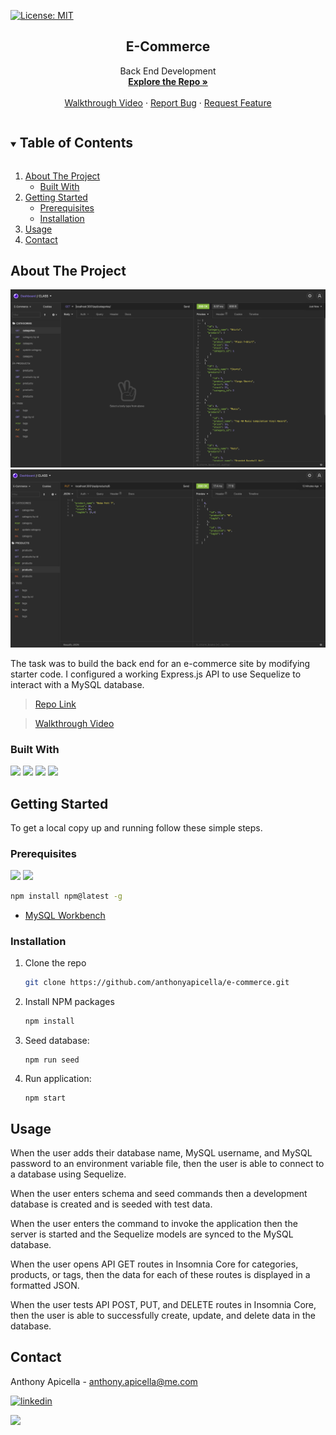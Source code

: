 [![License: MIT](https://img.shields.io/badge/License-MIT-yellow.svg)](https://opensource.org/licenses/MIT)
  <h2 align="center">E-Commerce</h2>

  <p align="center">
    Back End Development
    <br />
    <a href="https://github.com/anthonyapicella/e-commerce"><strong>Explore the Repo »</strong></a>
    <br />
    <br />
    <a href="https://drive.google.com/file/d/1UDkHNP0ixUJORxL1pV44bhOhSuutHSzH/view">Walkthrough Video</a>
    ·
    <a href="https://github.com/anthonyapicella/e-commerce/issues">Report Bug</a>
    ·
    <a href="https://github.com/anthonyapicella/e-commerce/issues">Request Feature</a>
  </p>
</p>



<!-- TABLE OF CONTENTS -->
<details open="open">
  <summary><h2 style="display: inline-block">Table of Contents</h2></summary>
  <ol>
    <li>
      <a href="#about-the-project">About The Project</a>
      <ul>
        <li><a href="#built-with">Built With</a></li>
      </ul>
    </li>
    <li>
      <a href="#getting-started">Getting Started</a>
      <ul>
        <li><a href="#prerequisites">Prerequisites</a></li>
        <li><a href="#installation">Installation</a></li>
      </ul>
    </li>
    <li><a href="#usage">Usage</a></li>
    <li><a href="#contact">Contact</a></li>
  </ol>
</details>

## About The Project

![](/assets/img/backend1.png)
![](/assets/img/backend2.png)

The task was to build the back end for an e-commerce site by modifying starter code. I configured a working Express.js API to use Sequelize to interact with a MySQL database.

>[Repo Link](https://github.com/anthonyapicella/e-commerce) 

>[Walkthrough Video](https://drive.google.com/file/d/1UDkHNP0ixUJORxL1pV44bhOhSuutHSzH/view)

### Built With

![](https://img.shields.io/badge/JavaScript-F7DF1E?style=for-the-badge&logo=javascript&logoColor=black)
![](https://img.shields.io/badge/Express.js-000000?style=for-the-badge&logo=express&logoColor=white)
![](https://img.shields.io/badge/Node.js-43853D?style=for-the-badge&logo=node.js&logoColor=white)
![](https://img.shields.io/badge/MySQL-00000F?style=for-the-badge&logo=mysql&logoColor=white)


## Getting Started

To get a local copy up and running follow these simple steps.

### Prerequisites

![](https://img.shields.io/badge/npm-CB3837?style=for-the-badge&logo=npm&logoColor=white) ![](https://img.shields.io/badge/Insomnia-5849be?style=for-the-badge&logo=Insomnia&logoColor=white)
  ```sh
  npm install npm@latest -g
  ```
* [MySQL Workbench](https://dev.mysql.com/downloads/workbench/)

  
### Installation

1. Clone the repo
   ```sh
   git clone https://github.com/anthonyapicella/e-commerce.git
   ```
2. Install NPM packages
   ```sh
   npm install
   ```
3. Seed database:
   ```
   npm run seed
   ```
4. Run application:
   ```
   npm start
   ```

## Usage

When the user adds their database name, MySQL username, and MySQL password to an environment variable file, then the user is able to connect to a database using Sequelize.

When the user enters schema and seed commands then a development database is created and is seeded with test data.

When the user enters the command to invoke the application then the server is started and the Sequelize models are synced to the MySQL database.

When the user opens API GET routes in Insomnia Core for categories, products, or tags, then the data for each of these routes is displayed in a formatted JSON.

When the user tests API POST, PUT, and DELETE routes in Insomnia Core, then the user is able to successfully create, update, and delete data in the database.

## Contact

Anthony Apicella - anthony.apicella@me.com

[![linkedin](https://img.shields.io/badge/LinkedIn-0077B5?style=for-the-badge&logo=linkedin&logoColor=white)](https://www.linkedin.com/in/anthony-apicella-a021301ba/)

[![](https://img.shields.io/badge/GitHub-100000?style=for-the-badge&logo=github&logoColor=white)](https://github.com/anthonyapicella)
